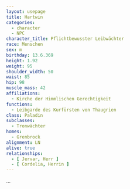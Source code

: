 ```yaml
---
layout: usepage
title: Hartwin
categories:
  - character
  - NPC
character_title: Pflichtbewusster Leibwächter
race: Menschen
sex: m
birthday: 13.6.369
height: 1.92
weight: 95
shoulder_width: 50
waist: 85
hip: 98
muscle_mass: 42
affiliations:
  - Kirche der Himmlischen Gerechtigkeit
functions:
  - Leibgarde des Kurfürsten von Thaugrien
class: Paladin
subclasses:
  - Tronwächter
homes:
  - Grenbrock
alignment: LN
alive: true
relationships:
  - [ Jervar, Herr ]
  - [ Cordelia, Herrin ]
---
```


...